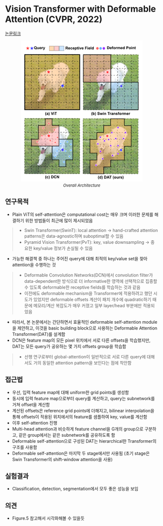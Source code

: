 # Vision Transformer with Deformable Attention (CVPR, 2022)

[논문링크](https://openaccess.thecvf.com/content/CVPR2022/html/Xia_Vision_Transformer_With_Deformable_Attention_CVPR_2022_paper.html?ref=https://githubhelp.com)

<p align="center">
    <img width="400" alt='fig1' src="./img/01_44_01.png?raw=true"></br>
    <em><font size=2>Overall Architecture</font></em>
</p>

## 연구목적
- Plain ViT의 self-attention은 computational cost는 매우 크며 이러한 문제를 해결하기 위한 방법들이 최근에 많이 제시되었음
> - Swin Transformer(SwinT): local attention -> hand-crafted attention patterns은 data-agnostic하며 suboptimal할 수 있음
> - Pyramid Vision Transformer(PvT): key, value downsampling -> 중요한 key/value 정보가 손실될 수 있음
- 가능한 해결책 중 하나는 주어진 query에 대해 최적의 key/value set을 찾아 attention을 수행하는 것
> - Deformable Convolution Networks(DCN)에서 convolution filter가 data-dependent한 방식으로 더 informative한 영역에 선택적으로 집중할 수 있도록 deformable한 receptive fields를 학습하는 것과 같음
> - 이전에도 deformable mechanism을 Transformer에 적용하려고 했던 시도가 있었지만 deformable offsets 계산이 패치 개수에 quadratic하기 때문에 메모리/계산 복잡도가 매우 커졌고 일부 layer/head 부분에만 적용되었음
- 따라서, 본 논문에서는 간단하면서 효율적인 deformable self-attention module을 제안하고, 이것을 basic building block으로 사용하는 Deformable Attention Transformer(DAT)를 설계함
- DCN은 feature map의 모든 pixel 위치에서 서로 다른 offsets을 학습했지만, DAT는 모든 query가 공유하는 몇 가지 offsets group을 학습함
> - 선행 연구로부터 global-attention이 일반적으로 서로 다른 query에 대해서도 거의 동일한 attention pattern을 보인다는 점에 착안함

## 접근법
- 우선, 입력 feature map에 대해 uniform한 grid points를 생성함
- 동시에 입력 feature map으로부터 query를 계산하고, query는 subnetwork를 거쳐 offset을 계산함
- 계산된 offsets은 reference grid points에 더해지고, bilinear interpolation을 통해 offsets이 적용된 위치에서의 feature를 샘플하여 key, value를 계산함
- 이후 self-attention 진행
- Multi-head attention과 비슷하게 feature channel을 G개의 group으로 구분하고, 같은 group에서는 같은 subnetwork를 공유하도록 함
- Deformable self-attention으로 구성된 DAT는 hierarchical한 Transformer의 구조를 사용함
- Deformable self-attention은 마지막 두 stage에서만 사용됨 (초기 stage은 Swin Transformer의 shift-window attention을 사용)

## 실험결과
- Classification, detection, segmentation에서 모두 좋은 성능을 보임

## 의견
- Figure.5 참고해서 시각화해볼 수 있을듯